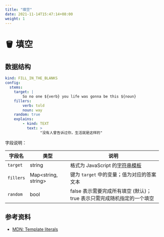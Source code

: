 ```yaml
---
title: "填空"
date: 2021-11-14T15:47:14+08:00
weight: 1
---
```


# 🪣 填空

## 数据结构

```yaml
kind: FILL_IN_THE_BLANKS
config:
  stems:
	target: |
		So no one ${verb} you life was gonna be this ${noun}
	fillers:
		verb: told
		noun: way
	random: true
	explains:
		- kind: TEXT
		  text: >
				"没有人曾告诉过你，生活就是这样的"
```

字段说明：

| 字段名    | 类型                | 说明                                                         |
| --------- | ------------------- | ------------------------------------------------------------ |
| `target`  | string              | 格式为 JavaScript 的[字符串模板](https://developer.mozilla.org/en-US/docs/Web/JavaScript/Reference/Template_literals) |
| `fillers` | Map<string, string> | 键为 `target` 中的变量；值为对应的答案文本                   |
| `random`  | bool                | false 表示需要完成所有填空 (默认)；true 表示只需完成随机指定的一个填空 |

## 参考资料

* [MDN: Template literals](https://developer.mozilla.org/en-US/docs/Web/JavaScript/Reference/Template_literals)
